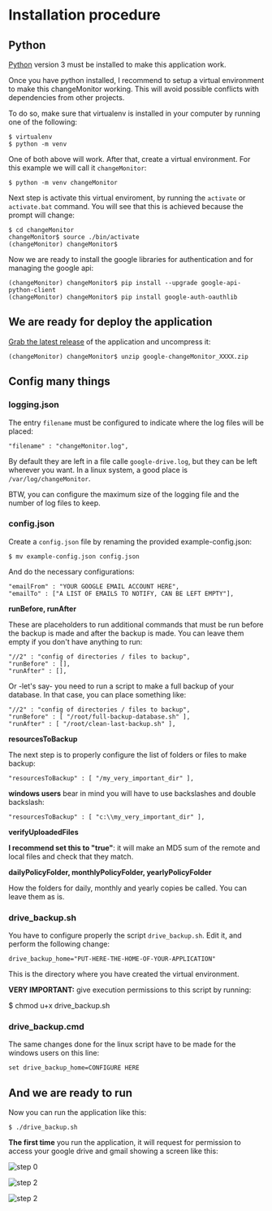 
# Installation procedure

## Python 

[Python](https://www.python.org) version 3 must be installed to 
make this application work. 

Once you have python installed, I recommend to setup a virtual 
environment to make this changeMonitor working. This will avoid 
possible conflicts with dependencies from other projects. 

To do so, make sure that virtualenv is installed in your computer
by running one of the following: 

    $ virtualenv
    $ python -m venv
    
One of both above will work. After that, create a virtual environment. 
For this example we will call it ```changeMonitor```: 

    $ python -m venv changeMonitor
    
Next step is activate this virtual enviroment, by running the 
```activate``` or ```activate.bat``` command. You will see that 
this is achieved because the prompt will change: 

    $ cd changeMonitor
    changeMonitor$ source ./bin/activate 
    (changeMonitor) changeMonitor$ 
    
Now we are ready to install the google libraries for authentication
and for managing the google api:

    (changeMonitor) changeMonitor$ pip install --upgrade google-api-python-client 
    (changeMonitor) changeMonitor$ pip install google-auth-oauthlib

## We are ready for deploy the application

[Grab the latest release](https://github.com/rlunaro/google-changeMonitor/releases/)
of the application and uncompress it:

    (changeMonitor) changeMonitor$ unzip google-changeMonitor_XXXX.zip
    
## Config many things

### logging.json

The entry ```filename``` must be configured to indicate where the log files 
will be placed: 

    "filename" : "changeMonitor.log", 

By default they are left in a file calle ```google-drive.log```, but they 
can be left wherever you want. In a linux system, a good place is ```/var/log/changeMonitor```.

BTW, you can configure the maximum size of the logging file and the number 
of log files to keep. 

### config.json 

Create a ```config.json``` file by renaming the provided example-config.json:

    $ mv example-config.json config.json
    
And do the necessary configurations: 

    "emailFrom" : "YOUR GOOGLE EMAIL ACCOUNT HERE", 
    "emailTo" : ["A LIST OF EMAILS TO NOTIFY, CAN BE LEFT EMPTY"], 

**runBefore, runAfter**

These are placeholders to run additional commands that must be run 
before the backup is made and after the backup is made. You 
can leave them empty if you don't have anything to run:

  
    "//2" : "config of directories / files to backup", 
    "runBefore" : [],
    "runAfter" : [],
    
Or -let's say- you need to run a script to make a full 
backup of your database. In that case, you can place 
something like: 

    "//2" : "config of directories / files to backup", 
    "runBefore" : [ "/root/full-backup-database.sh" ],
    "runAfter" : [ "/root/clean-last-backup.sh" ],

**resourcesToBackup**

The next step is to properly configure the list of folders
or files to make backup: 

    "resourcesToBackup" : [ "/my_very_important_dir" ],

__windows users__ bear in mind you will have to use backslashes
and double backslash: 

    "resourcesToBackup" : [ "c:\\my_very_important_dir" ],
    
**verifyUploadedFiles**

__I recommend set this to "true"__: it will make an MD5 sum of the 
remote and local files and check that they match. 

**dailyPolicyFolder, monthlyPolicyFolder, yearlyPolicyFolder**

How the folders for daily, monthly and yearly copies be called. 
You can leave them as is. 

### drive_backup.sh

You have to configure properly the script ```drive_backup.sh```. Edit it, and
perform the following change: 

    drive_backup_home="PUT-HERE-THE-HOME-OF-YOUR-APPLICATION"

This is the directory where you have created the virtual environment. 

**VERY IMPORTANT:** give execution permissions to this script by running: 

   $ chmod u+x drive_backup.sh

### drive_backup.cmd

The same changes done for the linux script have to be made for the windows users
on this line: 

    set drive_backup_home=CONFIGURE HERE 
    
## And we are ready to run

Now you can run the application like this: 

    $ ./drive_backup.sh

**The first time** you run the application, it will request for permission 
to access your google drive and gmail showing a screen like this: 

![step 0](img/oauth_0.png)

![step 2](img/oauth_1.png)

![step 2](img/oauth_2.png)




	
